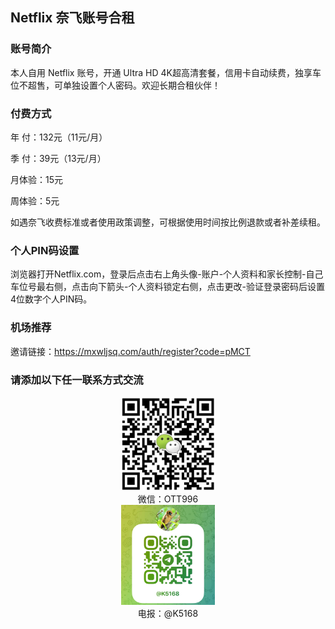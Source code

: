 ## Netflix 奈飞账号合租

### 账号简介

本人自用 Netflix 账号，开通 Ultra HD 4K超高清套餐，信用卡自动续费，独享车位不超售，可单独设置个人密码。欢迎长期合租伙伴！

### 付费方式

年  付：132元（11元/月）

季  付：39元（13元/月）

月体验：15元

周体验：5元

如遇奈飞收费标准或者使用政策调整，可根据使用时间按比例退款或者补差续租。

### 个人PIN码设置

浏览器打开Netflix.com，登录后点击右上角头像-账户-个人资料和家长控制-自己车位号最右侧，点击向下箭头-个人资料锁定右侧，点击更改-验证登录密码后设置4位数字个人PIN码。

### 机场推荐

邀请链接：https://mxwljsq.com/auth/register?code=pMCT

### 请添加以下任一联系方式交流

<center><img src="/IMG/wx.jpg?raw=true" alt="wx" width="150"/></center><center>微信：OTT996</center>

<center><img src="/IMG/tg.jpg?raw=true" alt="tg" width="150" /></center><center>电报：@K5168</center>

